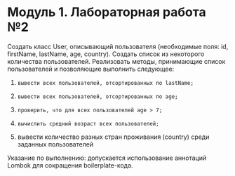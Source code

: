 # Модуль 1. Лабораторная работа №2
Создать класс User, описывающий пользователя (необходимые поля: id, firstName, lastName, age, country). Создать список из некоторого количества пользователей.
Реализовать методы, принимающие список пользователей и позволяющие выполнить следующее:
1)     вывести всех пользователей, отсортированных по lastName;
2)     вывести всех пользователей, отсортированных по age;
3)     проверить, что для всех пользователей age > 7;
4)     вычислить средний возраст всех пользователей;
5)    вывести количество разных стран проживания (country) среди заданных пользователей

Указание по выполнению: допускается использование аннотаций Lombok для сокращения boilerplate-кода. 
